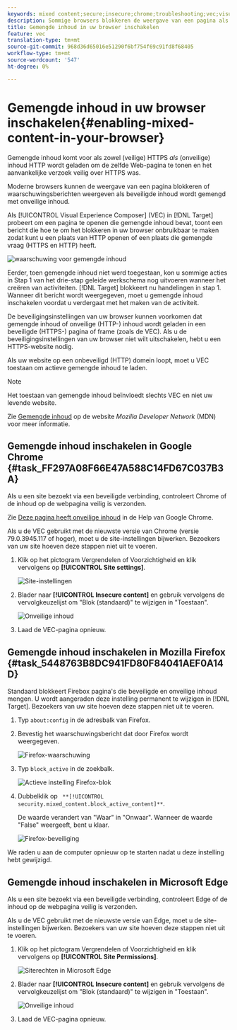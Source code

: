 ```yaml
---
keywords: mixed content;secure;insecure;chrome;troubleshooting;vec;visual experience composer;unsecure;http;https;firefox;internet explorer
description: Sommige browsers blokkeren de weergave van een pagina als beveiligde inhoud wordt gemengd met onveilige inhoud.
title: Gemengde inhoud in uw browser inschakelen
feature: vec
translation-type: tm+mt
source-git-commit: 968d36d65016e51290f6bf754f69c91fd8f68405
workflow-type: tm+mt
source-wordcount: '547'
ht-degree: 0%

---
```



# Gemengde inhoud in uw browser inschakelen{#enabling-mixed-content-in-your-browser}

Gemengde inhoud komt voor als zowel (veilige) HTTPS *als* (onveilige) inhoud HTTP wordt geladen om de zelfde Web-pagina te tonen en het aanvankelijke verzoek veilig over HTTPS was.

Moderne browsers kunnen de weergave van een pagina blokkeren of waarschuwingsberichten weergeven als beveiligde inhoud wordt gemengd met onveilige inhoud.

Als [!UICONTROL Visual Experience Composer] (VEC) in [!DNL Target] probeert om een pagina te openen die gemengde inhoud bevat, toont een bericht die hoe te om het blokkeren in uw browser onbruikbaar te maken zodat kunt u een plaats van HTTP openen of een plaats die gemengde vraag (HTTPS en HTTP) heeft.

![waarschuwing voor gemengde inhoud](/help/c-experiences/c-visual-experience-composer/r-troubleshoot-composer/assets/mixed_content_warning.png)

Eerder, toen gemengde inhoud niet werd toegestaan, kon u sommige acties in Stap 1 van het drie-stap geleide werkschema nog uitvoeren wanneer het creëren van activiteiten. [!DNL Target] blokkeert nu handelingen in stap 1. Wanneer dit bericht wordt weergegeven, moet u gemengde inhoud inschakelen voordat u verdergaat met het maken van de activiteit.

De beveiligingsinstellingen van uw browser kunnen voorkomen dat gemengde inhoud of onveilige (HTTP-) inhoud wordt geladen in een beveiligde (HTTPS-) pagina of frame (zoals de VEC). Als u de beveiligingsinstellingen van uw browser niet wilt uitschakelen, hebt u een HTTPS-website nodig.

Als uw website op een onbeveiligd (HTTP) domein loopt, moet u VEC toestaan om actieve gemengde inhoud te laden.

>[!NOTE]
>
>Het toestaan van gemengde inhoud beïnvloedt slechts VEC en niet uw levende website.

Zie [Gemengde inhoud](https://developer.mozilla.org/en-US/docs/Web/Security/Mixed_content) op de website *Mozilla Developer Network* (MDN) voor meer informatie.

## Gemengde inhoud inschakelen in Google Chrome {#task_FF297A08F66E47A588C14FD67C037B3A}

Als u een site bezoekt via een beveiligde verbinding, controleert Chrome of de inhoud op de webpagina veilig is verzonden.

Zie [Deze pagina heeft onveilige inhoud](https://support.google.com/chrome/answer/1342714?hl=en) in de Help van Google Chrome.

Als u de VEC gebruikt met de nieuwste versie van Chrome (versie 79.0.3945.117 of hoger), moet u de site-instellingen bijwerken. Bezoekers van uw site hoeven deze stappen niet uit te voeren.

1. Klik op het pictogram Vergrendelen of Voorzichtigheid en klik vervolgens op **[!UICONTROL Site settings]**.

   ![Site-instellingen](/help/c-experiences/c-visual-experience-composer/r-troubleshoot-composer/assets/site-settings.png)

1. Blader naar **[!UICONTROL Insecure content]** en gebruik vervolgens de vervolgkeuzelijst om &quot;Blok (standaard)&quot; te wijzigen in &quot;Toestaan&quot;.

   ![Onveilige inhoud](/help/c-experiences/c-visual-experience-composer/r-troubleshoot-composer/assets/insecure-content.png)

1. Laad de VEC-pagina opnieuw.

## Gemengde inhoud inschakelen in Mozilla Firefox {#task_5448763B8DC941FD80F84041AEF0A14D}

Standaard blokkeert Firebox pagina&#39;s die beveiligde en onveilige inhoud mengen. U wordt aangeraden deze instelling permanent te wijzigen in [!DNL Target]. Bezoekers van uw site hoeven deze stappen niet uit te voeren.

1. Typ `about:config` in de adresbalk van Firefox.
1. Bevestig het waarschuwingsbericht dat door Firefox wordt weergegeven.

   ![Firefox-waarschuwing](/help/c-experiences/c-visual-experience-composer/r-troubleshoot-composer/assets/firefox.png)

1. Typ `block_active` in de zoekbalk.

   ![Actieve instelling Firefox-blok](/help/c-experiences/c-visual-experience-composer/r-troubleshoot-composer/assets/firefox3.png)

1. Dubbelklik op ` **[!UICONTROL security.mixed_content.block_active_content]**`.

   De waarde verandert van &quot;Waar&quot; in &quot;Onwaar&quot;. Wanneer de waarde &quot;False&quot; weergeeft, bent u klaar.

   ![Firefox-beveiliging](/help/c-experiences/c-visual-experience-composer/r-troubleshoot-composer/assets/firefox2.png)

We raden u aan de computer opnieuw op te starten nadat u deze instelling hebt gewijzigd.

## Gemengde inhoud inschakelen in Microsoft Edge

Als u een site bezoekt via een beveiligde verbinding, controleert Edge of de inhoud op de webpagina veilig is verzonden.

Als u de VEC gebruikt met de nieuwste versie van Edge, moet u de site-instellingen bijwerken. Bezoekers van uw site hoeven deze stappen niet uit te voeren.

1. Klik op het pictogram Vergrendelen of Voorzichtigheid en klik vervolgens op **[!UICONTROL Site Permissions]**.

   ![Siterechten in Microsoft Edge](/help/c-experiences/c-visual-experience-composer/r-troubleshoot-composer/assets/ms-edge.png)

1. Blader naar **[!UICONTROL Insecure content]** en gebruik vervolgens de vervolgkeuzelijst om &quot;Blok (standaard)&quot; te wijzigen in &quot;Toestaan&quot;.

   ![Onveilige inhoud](/help/c-experiences/c-visual-experience-composer/r-troubleshoot-composer/assets/ms-edge-2.png)

1. Laad de VEC-pagina opnieuw.